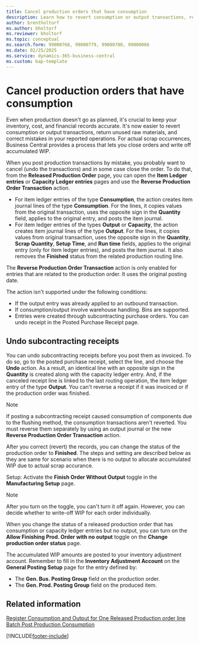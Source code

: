 ```yaml
---
title: Cancel production orders that have consumption
description: Learn how to revert consumption or output transactions, return unused raw materials, and correct mistakes in your reported operations.
author: brentholtorf
ms.author: bholtorf
ms.reviewer: bholtorf
ms.topic: conceptual
ms.search.form: 99000768, 99000779, 99000780, 99000866
ms.date: 02/25/2025
ms.service: dynamics-365-business-central
ms.custom: bap-template
---
```


# Cancel production orders that have consumption

Even when production doesn't go as planned, it's crucial to keep your inventory, cost, and financial records accurate. It's now easier to revert consumption or output transactions, return unused raw materials, and correct mistakes in your reported operations. For actual scrap occurrences, Business Central provides a process that lets you close orders and write off accumulated WIP.

When you post production transactions by mistake, you probably want to cancel (undo the transactions) and in some case close the order. To do that, from the **Released Production Order** page, you can open the **Item Ledger entries** or **Capacity Ledger entries** pages and use the **Reverse Production Order Transaction** action.

- For item ledger entries of the type **Consumption**, the action creates item journal lines of the type **Consumption**. For the lines, it copies values from the original transaction, uses the opposite sign in the **Quantity** field, applies to the original entry, and posts the item journal.
- For item ledger entries of the types **Output** or **Capacity**, the action creates item journal lines of the type **Output**. For the lines, it copies values from original transaction, uses the opposite sign in the **Quantity**, **Scrap Quantity**, **Setup Time**, and **Run time** fields, applies to the original entry (only for item ledger entries), and posts the item journal. It also removes the **Finished** status from the related production routing line.

The **Reverse Production Order Transaction** action is only enabled for entries that are related to the production order. It uses the original posting date.

The action isn't supported under the following conditions:

- If the output entry was already applied to an outbound transaction.
- If consumption/output involve warehouse handling. Bins are supported.
- Entries were created through subcontracting purchase orders. You can undo receipt in the Posted Purchase Receipt page.

## Undo subcontracting receipts

You can undo subcontracting receipts before you post them as invoiced. To do so, go to the posted purchase receipt, select the line, and choose the **Undo** action. As a result, an identical line with an opposite sign in the **Quantity** is created along with the capacity ledger entry. And, if the canceled receipt line is linked to the last routing operation, the item ledger entry of the type **Output**. You can't reverse a receipt if it was invoiced or if the production order was finished.

> [!NOTE]
> If posting a subcontracting receipt caused consumption of components due to the flushing method, the consumption transactions aren't reverted. You must reverse them separately by using an output journal or the new **Reverse Production Order Transaction** action.

After you correct (revert) the records, you can change the status of the production order to **Finished**. The steps and setting are described below as they are same for scenario when there is no output to allocate accumulated WIP due to actual scrap accurance.

Setup: Activate the **Finish Order Without Output** toggle in the **Manufacturing Setup** page.

> [!NOTE] 
> After you turn on the toggle, you can't turn it off again. However, you can decide whether to write-off WIP for each order individually.

When you change the status of a released production order that has consumption or capacity ledger entries but no output, you can turn on the **Allow Finishing Prod. Order with no output** toggle on the **Change production order status** page. 

The accumulated WIP amounts are posted to your inventory adjustment account. Remember to fill in the **Inventory Adjustment Account** on the **General Posting Setup** page for the entry defined by:

- The **Gen. Bus. Posting Group** field on the production order.
- The **Gen. Prod. Posting Group** field on the produced item.

## Related information

[Register Consumption and Output for One Released Production order line](production-how-to-register-consumption-and-output.md)  
[Batch Post Production Consumption](production-how-to-post-consumption.md)

[!INCLUDE[footer-include](includes/footer-banner.md)]
